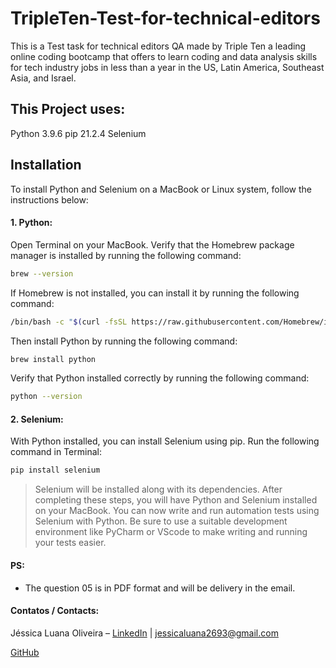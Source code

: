 # TripleTen-Test-for-technical-editors
This is a Test task for technical editors QA made by Triple Ten a leading online coding bootcamp that offers to learn coding and data analysis skills for tech industry jobs in less than a year in the US, Latin America, Southeast Asia, and Israel.
## This Project uses:
Python 3.9.6
pip 21.2.4
Selenium

## Installation
To install Python and Selenium on a MacBook or Linux system, follow the instructions below:
#### 1. Python:
Open Terminal on your MacBook.
Verify that the Homebrew package manager is installed by running the following command:
```sh
brew --version
```
If Homebrew is not installed, you can install it by running the following command:
```sh
/bin/bash -c "$(curl -fsSL https://raw.githubusercontent.com/Homebrew/install/HEAD/install.sh)"
```
Then install Python by running the following command:
```sh
brew install python
```
Verify that Python installed correctly by running the following command:
```sh
python --version
```
#### 2. Selenium:
With Python installed, you can install Selenium using pip. Run the following command in Terminal:
```sh
pip install selenium
```
> Selenium will be installed along with its dependencies.
After completing these steps, you will have Python and Selenium installed on your MacBook. 
You can now write and run automation tests using Selenium with Python. 
Be sure to use a suitable development environment like PyCharm or VScode to make writing and running your tests easier.

#### PS: 
- The question 05 is in PDF format and will be delivery in the email.

#### Contatos /  Contacts:
Jéssica Luana Oliveira – [LinkedIn](https://www.linkedin.com/in/jessica-oliveira-lima) | jessicaluana2693@gmail.com

[GitHub](https://github.com/Jessicaluana2693)
